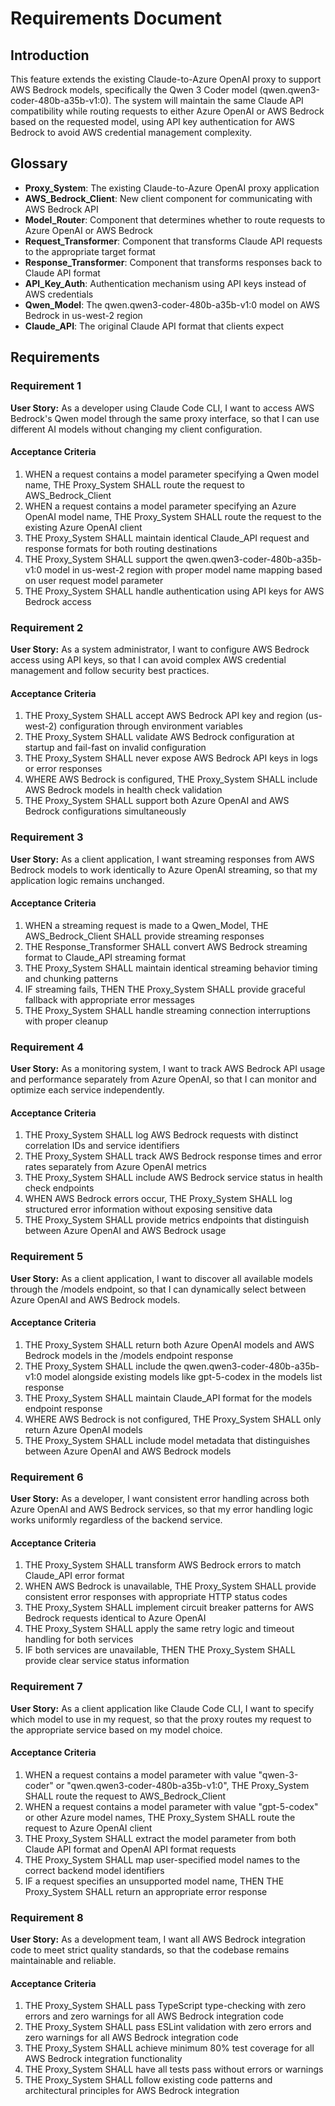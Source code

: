 # Requirements Document

## Introduction

This feature extends the existing Claude-to-Azure OpenAI proxy to support AWS Bedrock models, specifically the Qwen 3 Coder model (qwen.qwen3-coder-480b-a35b-v1:0). The system will maintain the same Claude API compatibility while routing requests to either Azure OpenAI or AWS Bedrock based on the requested model, using API key authentication for AWS Bedrock to avoid AWS credential management complexity.

## Glossary

- **Proxy_System**: The existing Claude-to-Azure OpenAI proxy application
- **AWS_Bedrock_Client**: New client component for communicating with AWS Bedrock API
- **Model_Router**: Component that determines whether to route requests to Azure OpenAI or AWS Bedrock
- **Request_Transformer**: Component that transforms Claude API requests to the appropriate target format
- **Response_Transformer**: Component that transforms responses back to Claude API format
- **API_Key_Auth**: Authentication mechanism using API keys instead of AWS credentials
- **Qwen_Model**: The qwen.qwen3-coder-480b-a35b-v1:0 model on AWS Bedrock in us-west-2 region
- **Claude_API**: The original Claude API format that clients expect

## Requirements

### Requirement 1

**User Story:** As a developer using Claude Code CLI, I want to access AWS Bedrock's Qwen model through the same proxy interface, so that I can use different AI models without changing my client configuration.

#### Acceptance Criteria

1. WHEN a request contains a model parameter specifying a Qwen model name, THE Proxy_System SHALL route the request to AWS_Bedrock_Client
2. WHEN a request contains a model parameter specifying an Azure OpenAI model name, THE Proxy_System SHALL route the request to the existing Azure OpenAI client
3. THE Proxy_System SHALL maintain identical Claude_API request and response formats for both routing destinations
4. THE Proxy_System SHALL support the qwen.qwen3-coder-480b-a35b-v1:0 model in us-west-2 region with proper model name mapping based on user request model parameter
5. THE Proxy_System SHALL handle authentication using API keys for AWS Bedrock access

### Requirement 2

**User Story:** As a system administrator, I want to configure AWS Bedrock access using API keys, so that I can avoid complex AWS credential management and follow security best practices.

#### Acceptance Criteria

1. THE Proxy_System SHALL accept AWS Bedrock API key and region (us-west-2) configuration through environment variables
2. THE Proxy_System SHALL validate AWS Bedrock configuration at startup and fail-fast on invalid configuration
3. THE Proxy_System SHALL never expose AWS Bedrock API keys in logs or error responses
4. WHERE AWS Bedrock is configured, THE Proxy_System SHALL include AWS Bedrock models in health check validation
5. THE Proxy_System SHALL support both Azure OpenAI and AWS Bedrock configurations simultaneously

### Requirement 3

**User Story:** As a client application, I want streaming responses from AWS Bedrock models to work identically to Azure OpenAI streaming, so that my application logic remains unchanged.

#### Acceptance Criteria

1. WHEN a streaming request is made to a Qwen_Model, THE AWS_Bedrock_Client SHALL provide streaming responses
2. THE Response_Transformer SHALL convert AWS Bedrock streaming format to Claude_API streaming format
3. THE Proxy_System SHALL maintain identical streaming behavior timing and chunking patterns
4. IF streaming fails, THEN THE Proxy_System SHALL provide graceful fallback with appropriate error messages
5. THE Proxy_System SHALL handle streaming connection interruptions with proper cleanup

### Requirement 4

**User Story:** As a monitoring system, I want to track AWS Bedrock API usage and performance separately from Azure OpenAI, so that I can monitor and optimize each service independently.

#### Acceptance Criteria

1. THE Proxy_System SHALL log AWS Bedrock requests with distinct correlation IDs and service identifiers
2. THE Proxy_System SHALL track AWS Bedrock response times and error rates separately from Azure OpenAI metrics
3. THE Proxy_System SHALL include AWS Bedrock service status in health check endpoints
4. WHEN AWS Bedrock errors occur, THE Proxy_System SHALL log structured error information without exposing sensitive data
5. THE Proxy_System SHALL provide metrics endpoints that distinguish between Azure OpenAI and AWS Bedrock usage

### Requirement 5

**User Story:** As a client application, I want to discover all available models through the /models endpoint, so that I can dynamically select between Azure OpenAI and AWS Bedrock models.

#### Acceptance Criteria

1. THE Proxy_System SHALL return both Azure OpenAI models and AWS Bedrock models in the /models endpoint response
2. THE Proxy_System SHALL include the qwen.qwen3-coder-480b-a35b-v1:0 model alongside existing models like gpt-5-codex in the models list response
3. THE Proxy_System SHALL maintain Claude_API format for the models endpoint response
4. WHERE AWS Bedrock is not configured, THE Proxy_System SHALL only return Azure OpenAI models
5. THE Proxy_System SHALL include model metadata that distinguishes between Azure OpenAI and AWS Bedrock models

### Requirement 6

**User Story:** As a developer, I want consistent error handling across both Azure OpenAI and AWS Bedrock services, so that my error handling logic works uniformly regardless of the backend service.

#### Acceptance Criteria

1. THE Proxy_System SHALL transform AWS Bedrock errors to match Claude_API error format
2. WHEN AWS Bedrock is unavailable, THE Proxy_System SHALL provide consistent error responses with appropriate HTTP status codes
3. THE Proxy_System SHALL implement circuit breaker patterns for AWS Bedrock requests identical to Azure OpenAI
4. THE Proxy_System SHALL apply the same retry logic and timeout handling for both services
5. IF both services are unavailable, THEN THE Proxy_System SHALL provide clear service status information

### Requirement 7

**User Story:** As a client application like Claude Code CLI, I want to specify which model to use in my request, so that the proxy routes my request to the appropriate service based on my model choice.

#### Acceptance Criteria

1. WHEN a request contains a model parameter with value "qwen-3-coder" or "qwen.qwen3-coder-480b-a35b-v1:0", THE Proxy_System SHALL route the request to AWS_Bedrock_Client
2. WHEN a request contains a model parameter with value "gpt-5-codex" or other Azure model names, THE Proxy_System SHALL route the request to Azure OpenAI client
3. THE Proxy_System SHALL extract the model parameter from both Claude API format and OpenAI API format requests
4. THE Proxy_System SHALL map user-specified model names to the correct backend model identifiers
5. IF a request specifies an unsupported model name, THEN THE Proxy_System SHALL return an appropriate error response

### Requirement 8

**User Story:** As a development team, I want all AWS Bedrock integration code to meet strict quality standards, so that the codebase remains maintainable and reliable.

#### Acceptance Criteria

1. THE Proxy_System SHALL pass TypeScript type-checking with zero errors and zero warnings for all AWS Bedrock integration code
2. THE Proxy_System SHALL pass ESLint validation with zero errors and zero warnings for all AWS Bedrock integration code
3. THE Proxy_System SHALL achieve minimum 80% test coverage for all AWS Bedrock integration functionality
4. THE Proxy_System SHALL have all tests pass without errors or warnings
5. THE Proxy_System SHALL follow existing code patterns and architectural principles for AWS Bedrock integration